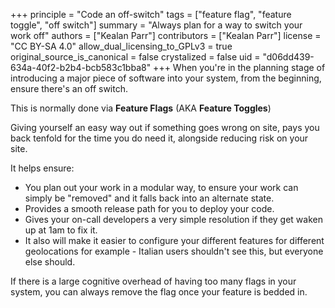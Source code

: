 +++
principle = "Code an off-switch"
tags = ["feature flag", "feature toggle", "off switch"]
summary = "Always plan for a way to switch your work off"
authors = ["Kealan Parr"]
contributors = ["Kealan Parr"]
license = "CC BY-SA 4.0"
allow_dual_licensing_to_GPLv3 = true
original_source_is_canonical = false
crystalized = false
uid = "d06dd439-634a-40f2-b2b4-bcb583c1bba8"
+++
When you're in the planning stage of introducing a major piece of software into your system, from the beginning, ensure there's an off switch.

This is normally done via **Feature Flags** (AKA **Feature Toggles**)

Giving yourself an easy way out if something goes wrong on site, pays you back tenfold for the time you do need it, alongside reducing risk on your site.

It helps ensure:

* You plan out your work in a modular way, to ensure your work can simply be "removed" and it falls back into an alternate state.
* Provides a smooth release path for you to deploy your code.
* Gives your on-call developers a very simple resolution if they get waken up at 1am to fix it.
* It also will make it easier to configure your different features for different geolocations for example - Italian users shouldn't see this, but everyone else should.

If there is a large cognitive overhead of having too many flags in your system, you can always remove the flag once your feature is bedded in.